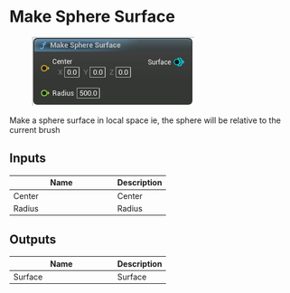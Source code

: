 # Make Sphere Surface

<div align="left" data-full-width="false">

<figure><img src="Make_Sphere_Surface.png" alt=""><figcaption></figcaption></figure>

</div>

Make a sphere surface in local space
ie, the sphere will be relative to the current brush

## Inputs

<table>
<thead><tr><th width="170">Name</th><th>Description</th></tr></thead>
<tbody>
<tr><td>Center</td><td>Center</td></tr>
<tr><td>Radius</td><td>Radius</td></tr>
</tbody>
</table>

## Outputs

<table>
<thead><tr><th width="170">Name</th><th>Description</th></tr></thead>
<tbody>
<tr><td>Surface</td><td>Surface</td></tr>
</tbody>
</table>